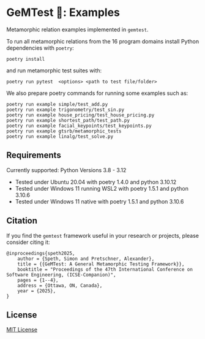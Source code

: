 # GeMTest 💎: Examples

Metamorphic relation examples implemented in ``gemtest``.

To run all metamorphic relations from the 16 program domains 
install Python dependencies with ``poetry``:

``poetry install``

and run metamorphic test suites with:

``poetry run pytest  <options> <path to test file/folder>``

We also prepare poetry commands for running some examples such as:

```
poetry run example simple/test_add.py
poetry run example trigonometry/test_sin.py
poetry run example house_pricing/test_house_pricing.py
poetry run example shortest_path/test_path.py
poetry run example facial_keypoints/test_keypoints.py
poetry run example gtsrb/metamorphic_tests
poetry run example linalg/test_solve.py
```

## Requirements
Currently supported: Python Versions 3.8 - 3.12
- Tested under Ubuntu 20.04 with poetry 1.4.0 and python 3.10.12
- Tested under Windows 11 running WSL2 with poetry 1.5.1 and python 3.10.6 
- Tested under Windows 11 native with poetry 1.5.1 and python 3.10.6

## Citation
If you find the ``gemtest`` framework useful in your research or projects, please consider citing it:

```
@inproceedings{speth2025,
    author = {Speth, Simon and Pretschner, Alexander},
    title = {{GeMTest: A General Metamorphic Testing Framework}},
    booktitle = "Proceedings of the 47th International Conference on Software Engineering, (ICSE-Companion)",
    pages = {1--4},
    address = {Ottawa, ON, Canada},
    year = {2025},
}
```

## License
[MIT License](https://github.com/tum-i4/gemtest-examples/blob/main/LICENSE)

